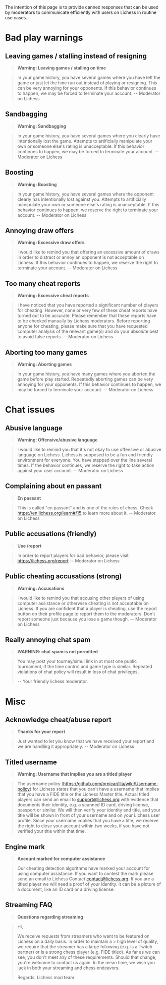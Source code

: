 The intention of this page is to provide canned responses that can be used by moderators to communicate efficiently with users on Lichess in routine use cases.

# Bad play warnings

## Leaving games / stalling instead of resigning

> **Warning: Leaving games / stalling on time**

> In your game history, you have several games where you have left the game or just let the time run out instead of playing or resigning. This can be very annoying for your opponents. If this behavior continues to happen, we may be forced to terminate your account. -- Moderator on Lichess

## Sandbagging

> **Warning: Sandbagging**

> In your game history, you have several games where you clearly have intentionally lost the game. Attempts to artificially manipulate your own or someone else's rating is unacceptable. If this behavior continues to happen, we may be forced to terminate your account. -- Moderator on Lichess

## Boosting

> **Warning: Boosting**

> In your game history, you have several games where the opponent clearly has intentionally lost against you. Attempts to artificially manipulate your own or someone else's rating is unacceptable. If this behavior continues to happen, we reserve the right to terminate your account. -- Moderator on Lichess

## Annoying draw offers 

> **Warning: Excessive draw offers**

> I would like to remind you that offering an excessive amount of draws in order to distract or annoy an opponent is not acceptable on Lichess. If this behavior continues to happen, we reserve the right to terminate your account. -- Moderator on Lichess

## Too many cheat reports

> **Warning: Excessive cheat reports**

> I have noticed that you have reported a significant number of players for cheating. However, none or very few of these cheat reports have turned out to be accurate. Please remember that these reports have to be checked manually by Lichess moderators. Before reporting anyone for cheating, please make sure that you have requested computer analysis of the relevant game(s) and do your absolute best to avoid false reports. -- Moderator on Lichess

## Aborting too many games

> **Warning: Aborting games**

> In your game history, you have many games where you aborted the game before play started. Repeatedly aborting games can be very annoying for your opponents. If this behavior continues to happen, we may be forced to terminate your account. -- Moderator on Lichess

# Chat issues

## Abusive language

> **Warning: Offensive/abusive language**

> I would like to remind you that it's not okay to use offensive or abusive language on Lichess. Lichess is supposed to be a fun and friendly environment for everyone. You have stepped over the line several times. If the behavior continues, we reserve the right to take action against your user account. -- Moderator on Lichess

## Complaining about en passant

> **En passant**

> This is called "en passant" and is one of the rules of chess. Check https://en.lichess.org/learn#/15 to learn more about it. -- Moderator on Lichess

## Public accusations (friendly)

> **Use /report**

> In order to report players for bad behavior, please visit https://lichess.org/report -- Moderator on Lichess

## Public cheating accusations (strong)

> **Warning: Accusations**

> I would like to remind you that accusing other players of using computer assistance or otherwise cheating is not acceptable on Lichess. If you are confident that a player is cheating, use the report button on their profile page to report them to the moderators. Don't report someone just because you lose a game though. -- Moderator on Lichess

## Really annoying chat spam

> **WARNING: chat spam is not permitted**

> You may post your tourney/simul link in at most one public tournament, if the time control and game type is similar. Repeated violations of chat policy will result in loss of chat privileges.
>
> -- Your friendly lichess moderator.


# Misc

## Acknowledge cheat/abuse report
> **Thanks for your report**

> Just wanted to let you know that we have received your report and we are handling it appropriately. -- Moderator on Lichess

## Titled username

> **Warning: Username that implies you are a titled player**

> The username policy (https://github.com/ornicar/lila/wiki/Username-policy) for Lichess states that you can't have a username that implies that you have a FIDE title or the Lichess Master title. Actual titled players can send an email to support@lichess.org with evidence that documents their identity, e.g. a scanned ID card, driving license, passport or similar. We will then verify your identity and title, and your title will be shown in front of your username and on your Lichess user profile. Since your username implies that you have a title, we reserve the right to close your account within two weeks, if you have not verified your title within that time.

## Engine mark

> **Account marked for computer assistance**

> Our cheating detection algorithms have marked your account for using computer assistance. If you want to contest the mark please send an email to Lichess Contact <contact@lichess.org>. If you are a titled player we will need a proof of your identity. It can be a picture of a document, like an ID card or a driving license.

## Streaming FAQ

> **Questions regarding streaming**

> Hi,
>
> We receive requests from streamers who want to be featured on Lichess on a daily basis. In order to maintain a   > high level of quality, we require that the streamer has a large following (e.g. is a Twitch partner) or is a
> strong chess player (e.g. FIDE titled). As far as we can see, you don't meet any of these requirements. Should 
> that change, you're welcome to contact us again. In the mean time, we wish you luck in both your streaming and 
> chess endeavors.
>
> Regards,
> Lichess mod team
